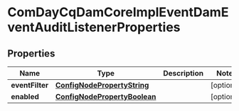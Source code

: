 
# ComDayCqDamCoreImplEventDamEventAuditListenerProperties

## Properties
Name | Type | Description | Notes
------------ | ------------- | ------------- | -------------
**eventFilter** | [**ConfigNodePropertyString**](ConfigNodePropertyString.md) |  |  [optional]
**enabled** | [**ConfigNodePropertyBoolean**](ConfigNodePropertyBoolean.md) |  |  [optional]



